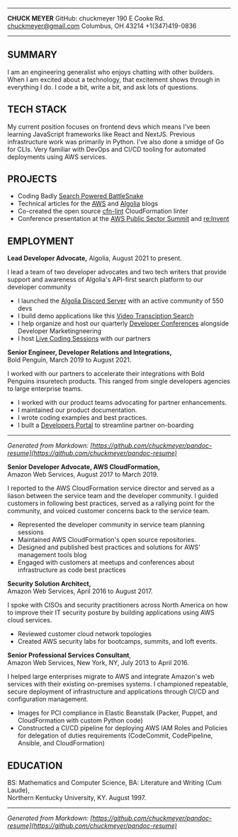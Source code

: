 -------------------     ----------------------------
**CHUCK MEYER**                   GitHub: chuckmeyer
190 E Cooke Rd.                 chuckmeyer@gmail.com
Columbus, OH 43214                  +1(347)419-0836
-------------------     ----------------------------

SUMMARY
-------

I am an engineering generalist who enjoys chatting with other builders. When I am excited about a technology, that excitement shows through in everything I do. I code a bit, write a bit, and ask lots of questions.

TECH STACK
---------------

My current position focuses on frontend devs which means I've been learning JavaScript frameworks like React and NextJS. Previous infrastructure work was primarily in Python. I've also done a smidge of Go for CLIs. Very familiar with DevOps and CI/CD tooling for automated deployments using AWS services.

PROJECTS
---------------

- Coding Badly [Search Powered BattleSnake](https://www.youtube.com/watch?v=pCbFedhS2pU)
- Technical articles for the [AWS](https://aws.amazon.com/search/?searchQuery=Chuck%20Meyer#facet_type=blogs) and [Algolia](https://www.algolia.com/search/?query=chuck+meyer&tab=blog&website%5Bquery%5D=chuck+meyer) blogs
- Co-created the open source [cfn-lint](https://github.com/aws-cloudformation/cfn-python-lint) CloudFormation linter
- Conference presentation at the [AWS Public Sector Summit](https://www.youtube.com/watch?v=KXUsyApAI3Y) and [re:Invent](https://www.youtube.com/watch?v=X31kA1ANBVw)

EMPLOYMENT
----------

**Lead Developer Advocate,**
Algolia, August 2021 to present.

I lead a team of two developer advocates and two tech writers that provide support and awareness of Algolia's API-first search platform to our developer community 

- I launched the [Algolia Discord Server](https://alg.li/discord) with an active community of 550 devs
- I build demo applications like this [Video Transciption Search](https://github.com/algolia-samples/avsearch)
- I help organize and host our quarterly [Developer Conferences](https://algolia.com/devcon) alongside Developer Marketingneering 
- I host [Live Coding Sessions](https://www.youtube.com/watch?v=7Pnq57h4-u0&list=PLuHdbqhRgWHIgHHAXhiwn5UiTVieAvzw3) with our partners

**Senior Engineer, Developer Relations and Integrations,**  
Bold Penguin, March 2019 to August 2021.

I worked with our partners to accelerate their integrations with Bold Penguins insuretech products. This ranged from single developers agencies to large enterprise teams.

- I worked with our product teams advocating for partner enhancements.
- I maintained our product documentation.
- I wrote coding examples and best practices.
- I built a [Developers Portal](https://developers.boldpenguin.com) to streamline partner on-boarding 

------

*Generated from Markdown: [https://github.com/chuckmeyer/pandoc-resume](https://github.com/chuckmeyer/pandoc-resume)*

**Senior Developer Advocate, AWS CloudFormation,**  
Amazon Web Services, August 2017 to March 2019.

I reported to the AWS CloudFormation service director and served as a liason
between the service team and the developer community. I guided customers in
following best practices, served as a rallying point for the community, and
voiced customer concerns back to the service team.

- Represented the developer community in service team planning sessions
- Maintained AWS CloudFormation's open source repositories.
- Designed and published best practices and solutions for AWS' management tools blog
- Engaged with customers at meetups and conferences about infrastructure as code best practices

**Security Solution Architect,**  
Amazon Web Services, April 2016 to August 2017.

I spoke with CISOs and security practitioners across North America on how to
improve their IT security posture by building applications using AWS cloud
services.

- Reviewed customer cloud network topologies
- Created AWS security labs for bootcamps, summits, and loft events.

**Senior Professional Services Consultant**,  
Amazon Web Services, New York, NY, July 2013 to April 2016.

I helped large enterprises migrate to AWS and integrate Amazon\'s web services with their existing on-premises systems. I championed repeatable, secure deployment of infrastructure and applications through CI/CD and configuration management.

- Images for PCI compliance in Elastic Beanstalk (Packer, Puppet, and CloudFormation with custom Python code)
- Constructed a CI/CD pipeline for deploying AWS IAM Roles and Policies for delegation of duties requirements (CodeCommit, CodePipeline, Ansible, and CloudFormation)
  
EDUCATION
---------

BS: Mathematics and Computer Science, BA: Literature and Writing (Cum Laude),  
Northern Kentucky University, KY. August 1997.

--------------------------------------------------------------------------------

*Generated from Markdown: [https://github.com/chuckmeyer/pandoc-resume](https://github.com/chuckmeyer/pandoc-resume)*
